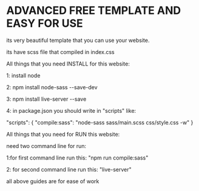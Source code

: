 # ADVANCED FREE TEMPLATE AND EASY FOR USE

its very beautiful template that you can use your website.

its have scss file that compiled in index.css

All things that you need INSTALL for this website:

1: install node

2: npm install node-sass --save-dev

3: npm install live-server --save

4: in package.json you should write in "scripts" like:

"scripts": { "compile:sass": "node-sass sass/main.scss css/style.css -w" }

All things that you need for RUN this website:

need two command line for run:

1:for first command line run this: "npm run compile:sass"

2: for second command line run this: "live-server"

all above guides are for ease of work
